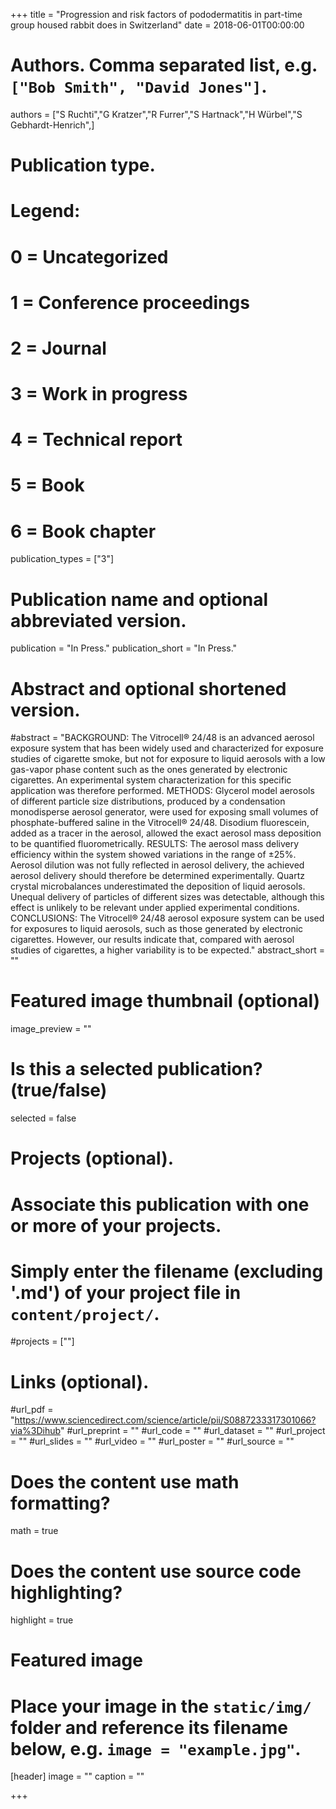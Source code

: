 +++
title = "Progression and risk factors of pododermatitis in part-time group housed rabbit does in Switzerland"
date = 2018-06-01T00:00:00

# Authors. Comma separated list, e.g. `["Bob Smith", "David Jones"]`.
authors = ["S Ruchti","G Kratzer","R Furrer","S Hartnack","H Würbel","S Gebhardt-Henrich",]

# Publication type.
# Legend:
# 0 = Uncategorized
# 1 = Conference proceedings
# 2 = Journal
# 3 = Work in progress
# 4 = Technical report
# 5 = Book
# 6 = Book chapter
publication_types = ["3"]

# Publication name and optional abbreviated version.
publication = "In Press."
publication_short = "In Press."

# Abstract and optional shortened version.
#abstract = "BACKGROUND: The Vitrocell® 24/48 is an advanced aerosol exposure system that has been widely used and characterized for exposure studies of cigarette smoke, but not for exposure to liquid aerosols with a low gas-vapor phase content such as the ones generated by electronic cigarettes. An experimental system characterization for this specific application was therefore performed. METHODS: Glycerol model aerosols of different particle size distributions, produced by a condensation monodisperse aerosol generator, were used for exposing small volumes of phosphate-buffered saline in the Vitrocell® 24/48. Disodium fluorescein, added as a tracer in the aerosol, allowed the exact aerosol mass deposition to be quantified fluorometrically. RESULTS: The aerosol mass delivery efficiency within the system showed variations in the range of ±25%. Aerosol dilution was not fully reflected in aerosol delivery, the achieved aerosol delivery should therefore be determined experimentally. Quartz crystal microbalances underestimated the deposition of liquid aerosols. Unequal delivery of particles of different sizes was detectable, although this effect is unlikely to be relevant under applied experimental conditions. CONCLUSIONS: The Vitrocell® 24/48 aerosol exposure system can be used for exposures to liquid aerosols, such as those generated by electronic cigarettes. However, our results indicate that, compared with aerosol studies of cigarettes, a higher variability is to be expected."
abstract_short = ""

# Featured image thumbnail (optional)
image_preview = ""

# Is this a selected publication? (true/false)
selected = false

# Projects (optional).
#   Associate this publication with one or more of your projects.
#   Simply enter the filename (excluding '.md') of your project file in `content/project/`.
#projects = [""]

# Links (optional).
#url_pdf = "https://www.sciencedirect.com/science/article/pii/S0887233317301066?via%3Dihub"
#url_preprint = ""
#url_code = ""
#url_dataset = ""
#url_project = ""
#url_slides = ""
#url_video = ""
#url_poster = ""
#url_source = ""

# Does the content use math formatting?
math = true

# Does the content use source code highlighting?
highlight = true

# Featured image
# Place your image in the `static/img/` folder and reference its filename below, e.g. `image = "example.jpg"`.
[header]
image = ""
caption = ""

+++
